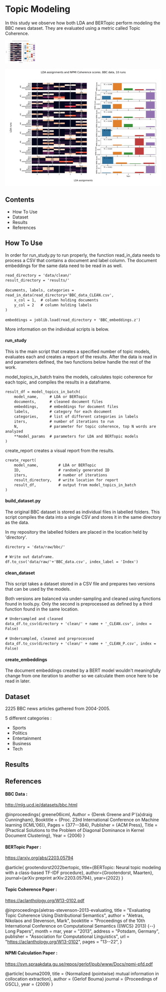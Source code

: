 # Topic Modeling

In this study we observe how both LDA and BERTopic perform modeling the BBC news dataset. They are evaluated using a metric called Topic Coherence.

<img src="./results/results_763.png" width="100">

![alt text](./results/results_763.png?raw=true)

## Contents
- How To Use
- Dataset
- Results
- References 

## How To Use
In order for run_study.py to run properly, the function read_in_data needs to process a CSV that contains a document and label column. The document embeddings for the same data need to be read in as well.
~~~
read_directory = 'data/clean/'
result_directory = 'results/'

documents, labels, categories =  read_in_data(read_directory+'BBC_data_CLEAN.csv',   
    x_col = 1,  # column holding documents                              
    y_col = 2   # column holding labels
)

embeddings = joblib.load(read_directory + 'BBC_embeddings.z')
~~~
More information on the individual scripts is below.

#### run_study
This is the main script that creates a specified number of topic models, evaluates each and creates a report of the results. After the data is read in and parameters defined, the two functions below handle the rest of the work.

model_topics_in_batch trains the models, calculates topic coherence for each topic, and compiles the results in a dataframe.
~~~
result_df = model_topics_in_batch(
    model_name, 	# LDA or BERTopic
    documents, 		# cleaned document files
    embeddings, 	# embeddings for document files
    labels, 		# category for each document
    categories, 	# list of different categories in labels
    iters, 			# number of iterations to run
    N, 				# parameter for topic coherence, top N words are analyzed 
    **model_params	# parameters for LDA and BERTopic models
)
~~~
create_report creates a visual report from the results.
~~~
create_report(
    model_name,         # LDA or BERTopic
    ID,                 # randomly generated ID
    iters,              # number of iterations
    result_directory,   # write location for report
    result_df,          # output from model_topics_in_batch
)
~~~ 
 #### build_dataset.py
 The original BBC dataset is stored as individual files in labelled folders. This script compiles the data into a single CSV and stores it in the same directory as the data.

In my repository the labelled folders are placed in the location held by 'directory'.
~~~
directory = 'data/raw/bbc/'

# Write out dataframe.
df.to_csv('data/raw/'+'BBC_data.csv', index_label = 'Index')
~~~

#### clean_dataset
This script takes a dataset stored in a CSV file and prepares two versions that can be used by the models. 

Both versions are balanced via under-sampling and cleaned using functions found in tools.py. Only the second is preprocessed as defined by a third function found in the same location.
~~~
# Undersampled and cleaned
data_df.to_csv(directory + 'clean/' + name + '_CLEAN.csv', index = False)

# Undersampled, cleaned and preprocessed
data_df.to_csv(directory + 'clean/' + name + '_CLEAN_P.csv', index = False)
~~~
#### create_embeddings
The document embeddings created by a BERT model wouldn't meaningfully change from one iteration to another so we calculate them once here to be read in later. 


## Dataset
2225 BBC news articles gathered from 2004-2005. 

5 different categories : 
- Sports
- Politics
- Entertainment
- Business
- Tech

## Results

## References 

#### BBC Data :
http://mlg.ucd.ie/datasets/bbc.html

@inproceedings{
greene06icml,
	Author = {Derek Greene and P\'{a}draig Cunningham},
	Booktitle = {Proc. 23rd International Conference on Machine learning (ICML'06)},
	Pages = {377--384},
	Publisher = {ACM Press},
	Title = {Practical Solutions to the Problem of Diagonal Dominance in Kernel Document Clustering},
	Year = {2006}
	}

#### BERTopic Paper :
https://arxiv.org/abs/2203.05794

@article{
grootendorst2022bertopic,
  title={BERTopic: Neural topic modeling with a class-based TF-IDF procedure},
  author={Grootendorst, Maarten},
  journal={arXiv preprint arXiv:2203.05794},
  year={2022}
}

#### Topic Coherence Paper :
https://aclanthology.org/W13-0102.pdf

@inproceedings{aletras-stevenson-2013-evaluating,
    title = "Evaluating Topic Coherence Using Distributional Semantics",
    author = "Aletras, Nikolaos  and Stevenson, Mark",
    booktitle = "Proceedings of the 10th International Conference on Computational Semantics ({IWCS} 2013) {--} Long Papers",
    month = mar,
    year = "2013",
    address = "Potsdam, Germany",
    publisher = "Association for Computational Linguistics",
    url = "https://aclanthology.org/W13-0102",
    pages = "13--22",
}

#### NPMI Calculation Paper :
https://svn.spraakdata.gu.se/repos/gerlof/pub/www/Docs/npmi-pfd.pdf

@article{
	bouma2009,
	title = {Normalized (pointwise) mutual information in collocation extraction},
	author = {Gerlof Bouma}
	journal = {Proceedings of GSCL},
	year = {2009}
}


